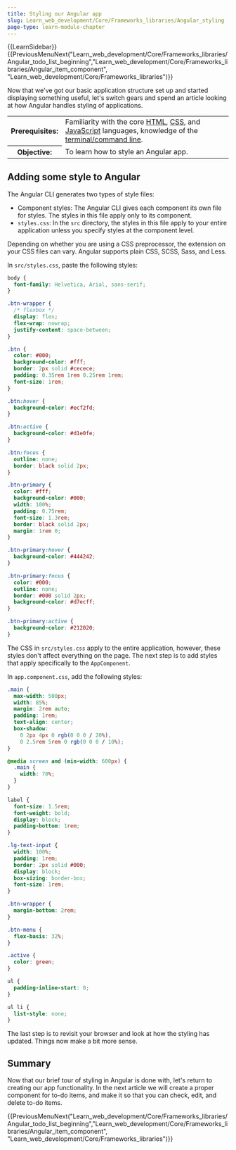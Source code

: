 ```yaml
---
title: Styling our Angular app
slug: Learn_web_development/Core/Frameworks_libraries/Angular_styling
page-type: learn-module-chapter
---
```


{{LearnSidebar}}{{PreviousMenuNext("Learn_web_development/Core/Frameworks_libraries/Angular_todo_list_beginning","Learn_web_development/Core/Frameworks_libraries/Angular_item_component", "Learn_web_development/Core/Frameworks_libraries")}}

Now that we've got our basic application structure set up and started displaying something useful, let's switch gears and spend an article looking at how Angular handles styling of applications.

<table>
  <tbody>
    <tr>
      <th scope="row">Prerequisites:</th>
      <td>
        Familiarity with the core <a href="/en-US/docs/Learn/HTML">HTML</a>,
        <a href="/en-US/docs/Learn_web_development/Core/Styling_basics">CSS</a>, and
        <a href="/en-US/docs/Learn/JavaScript">JavaScript</a> languages,
        knowledge of the
        <a
          href="/en-US/docs/Learn_web_development/Getting_started/Environment_setup/Command_line"
          >terminal/command line</a
        >.
      </td>
    </tr>
    <tr>
      <th scope="row">Objective:</th>
      <td>To learn how to style an Angular app.</td>
    </tr>
  </tbody>
</table>

## Adding some style to Angular

The Angular CLI generates two types of style files:

- Component styles: The Angular CLI gives each component its own file for styles.
  The styles in this file apply only to its component.
- `styles.css`: In the `src` directory, the styles in this file apply to your entire application unless you specify styles at the component level.

Depending on whether you are using a CSS preprocessor, the extension on your CSS files can vary.
Angular supports plain CSS, SCSS, Sass, and Less.

In `src/styles.css`, paste the following styles:

```css
body {
  font-family: Helvetica, Arial, sans-serif;
}

.btn-wrapper {
  /* flexbox */
  display: flex;
  flex-wrap: nowrap;
  justify-content: space-between;
}

.btn {
  color: #000;
  background-color: #fff;
  border: 2px solid #cecece;
  padding: 0.35rem 1rem 0.25rem 1rem;
  font-size: 1rem;
}

.btn:hover {
  background-color: #ecf2fd;
}

.btn:active {
  background-color: #d1e0fe;
}

.btn:focus {
  outline: none;
  border: black solid 2px;
}

.btn-primary {
  color: #fff;
  background-color: #000;
  width: 100%;
  padding: 0.75rem;
  font-size: 1.3rem;
  border: black solid 2px;
  margin: 1rem 0;
}

.btn-primary:hover {
  background-color: #444242;
}

.btn-primary:focus {
  color: #000;
  outline: none;
  border: #000 solid 2px;
  background-color: #d7ecff;
}

.btn-primary:active {
  background-color: #212020;
}
```

The CSS in `src/styles.css` apply to the entire application, however, these styles don't affect everything on the page.
The next step is to add styles that apply specifically to the `AppComponent`.

In `app.component.css`, add the following styles:

```css
.main {
  max-width: 500px;
  width: 85%;
  margin: 2rem auto;
  padding: 1rem;
  text-align: center;
  box-shadow:
    0 2px 4px 0 rgb(0 0 0 / 20%),
    0 2.5rem 5rem 0 rgb(0 0 0 / 10%);
}

@media screen and (min-width: 600px) {
  .main {
    width: 70%;
  }
}

label {
  font-size: 1.5rem;
  font-weight: bold;
  display: block;
  padding-bottom: 1rem;
}

.lg-text-input {
  width: 100%;
  padding: 1rem;
  border: 2px solid #000;
  display: block;
  box-sizing: border-box;
  font-size: 1rem;
}

.btn-wrapper {
  margin-bottom: 2rem;
}

.btn-menu {
  flex-basis: 32%;
}

.active {
  color: green;
}

ul {
  padding-inline-start: 0;
}

ul li {
  list-style: none;
}
```

The last step is to revisit your browser and look at how the styling has updated. Things now make a bit more sense.

## Summary

Now that our brief tour of styling in Angular is done with, let's return to creating our app functionality. In the next article we will create a proper component for to-do items, and make it so that you can check, edit, and delete to-do items.

{{PreviousMenuNext("Learn_web_development/Core/Frameworks_libraries/Angular_todo_list_beginning","Learn_web_development/Core/Frameworks_libraries/Angular_item_component", "Learn_web_development/Core/Frameworks_libraries")}}
